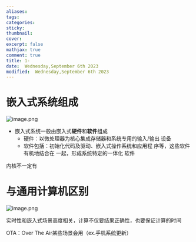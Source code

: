```yaml
---
aliases: 
tags: 
categories:
sticky:
thumbnail:
cover: 
excerpt: false
mathjax: true
comment: true
title: 1-
date:  Wednesday,September 6th 2023
modified:  Wednesday,September 6th 2023
---
```


# 嵌入式系统组成

![image.png](https://chillcharlie-img.oss-cn-hangzhou.aliyuncs.com/image%2F2023%2F09%2F06%2F513f6ed86cefa95283d0a78a8f51bc85_20230906140937.png)

- 嵌入式系统一般由嵌入式**硬件**和**软件**组成
	- 硬件：以微处理器为核⼼集成存储器和系统专⽤的输⼊/输出 设备
	- 软件包括：初始化代码及驱动、嵌⼊式操作系统和应⽤程 序等，这些软件有机地结合在 ⼀起，形成系统特定的⼀体化 软件  

内核不一定有

# 与通用计算机区别

![image.png](https://chillcharlie-img.oss-cn-hangzhou.aliyuncs.com/image%2F2023%2F09%2F06%2F3db171c3b11cd8fe56177bff9858dd78_20230906141909.png)

实时性和嵌入式场景高度相关，计算不仅要结果正确性，也要保证计算的时间

OTA：Over The Air某些场景会用（ex.手机系统更新）

